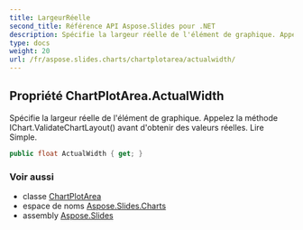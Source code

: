 ```yaml
---
title: LargeurRéelle
second_title: Référence API Aspose.Slides pour .NET
description: Spécifie la largeur réelle de l'élément de graphique. Appelez la méthode IChart.ValidateChartLayout avant d'obtenir des valeurs réelles. Lire Simple.
type: docs
weight: 20
url: /fr/aspose.slides.charts/chartplotarea/actualwidth/
---
```


## Propriété ChartPlotArea.ActualWidth

Spécifie la largeur réelle de l'élément de graphique. Appelez la méthode IChart.ValidateChartLayout() avant d'obtenir des valeurs réelles. Lire Simple.

```csharp
public float ActualWidth { get; }
```

### Voir aussi

* classe [ChartPlotArea](../../chartplotarea)
* espace de noms [Aspose.Slides.Charts](../../chartplotarea)
* assembly [Aspose.Slides](../../../)

<!-- NE PAS ÉDITER : généré par xmldocmd pour Aspose.Slides.dll -->